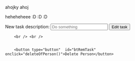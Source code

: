 
ahojky
ahoj

heheheheee :D :D :D 


  </label>
        <label>New task description:
                <input type="text" id="inNewTaskName"  placeholder="Do something"/>
        </label>
        <button type="button"  id="btEdtTask" onclick="editPerson()">Edit  task</button>
        
        <br /> <br />

        
        <button type="button"  id="btRemTask" onclick="deleteOfPerson()">Delete Person</button>
        